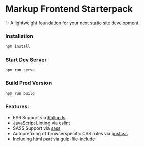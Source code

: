 # Markup Frontend Starterpack

✨ A lightweight foundation for your next static site development

### Installation

```sh
npm install
```

### Start Dev Server

```sh
npm run serve
```

### Build Prod Version

```sh
npm run build
```

### Features:

- ES6 Support via [RollupJs](https://rollupjs.org/)
- JavaScript Linting via [eslint](https://eslint.org/)
- SASS Support via [sass](https://github.com/sass/dart-sass)
- Autoprefixing of browserspecific CSS rules via [postcss](https://postcss.org/)
- Including html part via [gulp-file-include](https://github.com/haoxins/gulp-file-include#readme)
